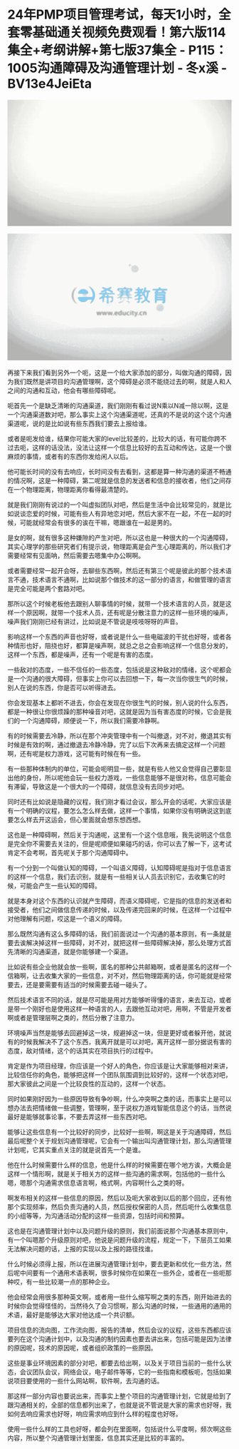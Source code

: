 # 24年PMP项目管理考试，每天1小时，全套零基础通关视频免费观看！第六版114集全+考纲讲解+第七版37集全 - P115：1005沟通障碍及沟通管理计划 - 冬x溪 - BV13e4JeiEta

![](img/1687f5cd9e2f63fa322bec6018ca698e_0.png)

![](img/1687f5cd9e2f63fa322bec6018ca698e_1.png)

再接下来我们看到另外一个呃，这是一个给大家添加的部分，叫做沟通的障碍，因为我们既然是讲项目的沟通管理啊，这个障碍是必须不能绕过去的啊，就是人和人之间的沟通和互动，他会有哪些障碍呢。

呃首先一个是缺乏清晰的沟通渠道，我们刚刚有看过说N乘以N减一除以啊，这是一个沟通渠道数对吧，那么事实上这个沟通渠道呢，还真的不是说的这个这个沟通渠道呢，说的是比如说有些东西我们要去上报给谁。

或者是呃发给谁，结果你可能大家的level比较差的，比较大的话，有可能你跨不过去呃，这样的话没法，没法让这样一个信息比较好的去互动和传达，这是一个很麻烦的事情，或者有的东西你发给闲人以后。

他可能长时间的没有去响应，长时间没有去看到，这都是算一种沟通的渠道不畅通的情况啊，这是一种障碍，第二呢就是信息的发送者和信息的接收者，他们之间存在一个物理距离，物理距离你看得最清楚的。

就是我们刚刚有说过的一个叫虚拟团队对吧，然后是生活中会比较常见的，就是比如说谈恋爱的时候，可能有些人有异地恋对吧，然后大家不在一起，不在一起的时候，可能就经常会有很多的诶在干嘛，嗯跟谁在一起是男的。

是女的啊，就有很多这种嫌隙的产生对吧，所以这也是一种很大的一个沟通障碍，其实心理学的那些研究者们有提示说，物理距离是会产生心理距离的，所以我们才需要经常有见面呐，然后需要去嗯集中办公啊啊。

或者需要经常一起开会呀，去聊些东西啊，然后还有第三个呢是彼此的那个技术语言不通，技术语言不通啊，比如说那个做技术的这一部分的语言，和做管理的语言是完全可能是两个套路对吧。

那所以这个时候老板他去跟别人聊事情的时候，就带一个技术语言的人员，就是这样一个原因啊，就带一个技术人员，还有呢是分散注意力的这样一些环境的噪声，噪声我们刚刚已经有讲过，比如说是不管说是吱吱呀呀的声音。

影响这样一个东西的声音也好呀，或者说是什么一些电磁波的干扰也好呀，或者各种情形也好，阻挠也好，都算是噪声啊，就总之总之会影响这样一个信息分发的，这样一个东西，都是噪声，还有一个呢是有害的态度。

一些敌对的态度，一些不信任的一些态度，包括说是这种敌对的情绪，这个呢都会是一个沟通的很大障碍，但事实上你可以去回想一下，每一次当你很生气的时候，别人在说的东西，你是否可以听得进去。

你会发现基本上都听不进去，你会在发现在你很生气的时候，别人说的什么东西，都是一种很让你很烦躁的那种噪音对吧，这就是因为当有害态度的时候，它会是我们的一个沟通障碍，顺便说一下，所以我们需要冷静啊。

有的时候需要去冷静，所以在那个冲突管理中有一个叫撤退，对不对，撤退其实有时候是有效的啊，通过撤退去冷静冷静，完了以后下次再来去搞定这样一个问题啊，还有呢是权力游戏，这可能有时候在有一些。

有一些那种体制内的单位，可能会呃明显一些，就是有些人他又会觉得自己要彰显出他的身份，所以呢他会玩一些权力游戏，一些信息能够不是很对称，信息可能会有滞留，导致这是一个很大的一个障碍，就信息没有去同步对吧。

同时还有比如说是隐藏的议程，我们刚才看过会议，那么开会的话呢，大家应该是有一个明确的议程，要怎么怎么样去做，这样一个事情，如果你没有明确说这到底要怎么样去开这运会，但心里面就会想东想西想。

这也是一种障碍啊，然后关于沟通呢，这里有一个这个信息哦，我先说明这个信息是完全你不需要去关注的，但是呢顺便如果碰巧的话，你可以去了解一下，这考试肯定不会考啊，首先呢关于那个沟通障碍中。

有一个分到一个叫做认知的障碍，一个叫语义障碍，认知障碍呢是指对于信息语言的这样一个信息，我们去识别，就是有一些相关认人员去识别它，去收集它的时候，可能会产生一些认知的障碍。

就是本身对这个东西的认识就产生障碍，而语义障碍呢，它是指的信息的发送者和接受者，他们之间做信息传递的时候，以及传递完回来的时候，在这样一个过程中对他理解有问题，哎这是一个语义的障碍。

那么既然沟通有这么多障碍的话，我们前面说过一个沟通的基本原则，有一条就是要去诶解决掉这样一些障碍，对不对，就把这样一些障碍解决掉，那么处理方式首先清晰的沟通渠道，就是你能够建一个渠道。

比如说有些企业他就会放一些啊，匿名的那种公共邮箱啊，或者是匿名的这样一个信箱啊，让去收集大家的一些信息，对不对，然后物理距离的话，你可能就是经常要去，还是要需要有适当的时候需要去碰一碰头了。

然后技术语言不同的话，就是尽可能是用对方能够听得懂的语言，来去互动，或者是带一个刚好也是使用这样一种语言的人，去跟他互动对吧，用啊，不管是开发者啊或者是管理层啊之类的，然后分散了注意力。

环境噪声当然是能够去回避掉这一块，规避掉这一块，但是更好或者躲开他，就说有的时候我解决不了这个东西，我离开就是可以对吧，离开这样一部分据说有害的态度，敌对情绪，这个的话其实在项目执行的过程中。

肯定是作为项目经理，你应该是一个好人的角色，你应该是让大家能够相对来讲，比较信任你的角色，能够把这样一个团队氛围调到比较好的，这样一个状态对吧，那大家彼此之间是一个比较良性的互动的，这样一个状态。

同时如果刚好因为一些原因导致有争吵啊，什么冲突啊之类的话，而事实上是可以想办法去把情绪做一些调整，管理啊，至于说权力游戏智能信息这个的话，当然说最好是能够就事论事，不要去弄这样一些东西对吧。

能够让这些信息有一个比较好的同步，比较好一些啊，啊这是关于沟通障碍，然后最后呢整个关于规划沟通管理呢，它会有一个输出叫沟通管理计划，那么沟通管理计划呢，它其实重点关注的就是说首先一个是谁。

他在什么时候需要什么样的信息，他是什么样的时候需要在哪个地方诶，大概会是这样一个情形啊，就是关于相关方的这样一些沟通的需求啊，包括他的一些什么嗯，嗯那个沟通需求信息语言啊，格式啊，内容啊什么之类的呀。

啊发布相关的这样一些信息的原因，然后以及呃大家收到以后的那个回应，还有他那个实现频率，然后负责沟通的人员，然后授权保密的人员，然后呃什么收集信息的小组等等，为沟通活动分配的这样一些资源，包括时间和预算。

这也是在沟通管理计划中以及问题升级的原则，我们前面说那个沟通基本原则中，有一个叫嗯那个升级原则对吧，他说是问题升级的流程，规定一下，下层员工如果无法解决问题的话，上报的实现以及上报的路径找谁。

什么时候必须得上报，所以在进展沟通管理计划中，要去更新和优化一些方法，然后呢中间要有一个通用术语表啊，很多时候你在如果在一些外企，或者在一些呃那种哎，有一些比较潮一点的那种企业。

他会经常会用很多那种英文啊，或者用一些什么缩写啊之类的东西，刚开始进去的时候你会觉得怪怪的，当然待久了会习惯啊，那么沟通的时候，一些通用的通用的术语，最好是能够达大家对他达成一个共识额。

项目信息的流向图，工作流向图，报告的清单，然后会议的议程，这些东西都应该要列在这个沟通计划中，以及沟通的制约因素也要去讲出来，包括可能是因为法律的原因呢，技术的原因呢，或者组织政策的一些原因。

这些是事业环境因素的部分对吧，都要去给出啊，以及关于项目当前的一些什么状态，会议团队会议，网络会议，电子邮件等等，它的一些指南和模板呃，包括如果说项目要使用的一些什么网站啊，软件啊，去沟通的话。

那这样一部分内容也要说出来，而事实上整个项目的沟通管理计划，它就是给到了跟沟通相关的，全部的信息都列出来了，也就是说不管说是大家的需求也好呀，我如何去响应需求也好呀，响应需求响应到什么样的程度也好呀。

使用一些什么样的工具也好呀，都会列在里面啊，包括说什么平度啊，频次啊这些内容，所以整个沟通管理计划里面，信息其实还是比较的丰富的。

